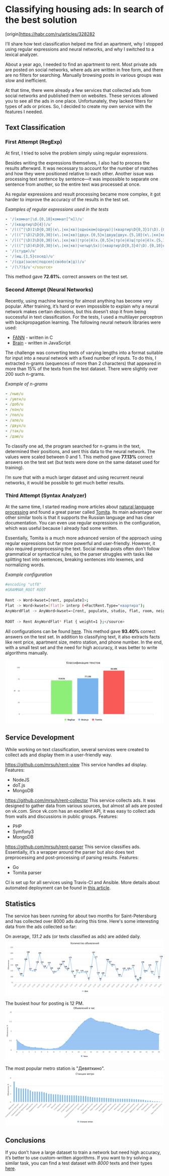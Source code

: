 # Classifying housing ads: In search of the best solution

[origin]https://habr.com/ru/articles/328282

I’ll share how text classification helped me find an apartment, why I stopped using regular expressions and neural networks, and why I switched to a lexical analyzer.

About a year ago, I needed to find an apartment to rent. Most private ads are posted on social networks, where ads are written in free form, and there are no filters for searching. Manually browsing posts in various groups was slow and inefficient.

At that time, there were already a few services that collected ads from social networks and published them on websites. These services allowed you to see all the ads in one place. Unfortunately, they lacked filters for types of ads or prices. So, I decided to create my own service with the features I needed.

## Text Classification

### First Attempt (RegExp)

At first, I tried to solve the problem simply using regular expressions.

Besides writing the expressions themselves, I also had to process the results afterward. It was necessary to account for the number of matches and how they were positioned relative to each other. Another issue was processing text sentence by sentence—it was impossible to separate one sentence from another, so the entire text was processed at once.

As regular expressions and result processing became more complex, it got harder to improve the accuracy of the results in the test set.

*Examples of regular expressions used in the tests*
```yaml
- '/(комнат|\d.{0,10}комнат[^н])/u'
- '/(квартир\D{4})/u'
- '/(((^|\D)1\D{0,30}(к\.|кк|кв)|одноком|однуш)|(квартир\D{0,3}1(\D).{0,10}комнатн))/u'
- '/(((^|\D)2\D{0,30}(к\.|кк|кв)|двух.{0,5}к|двуш|двух.{5,10}(к\.|кк|кв))|(квартир\D{0,3}2(\D).{0,10}комнатн))/u'
- '/(((^|\D)3\D{0,30}(к\.|кк|кв)|тр(е|ё)х.{0,5}к|тр(е|ё)ш|тр(е|ё)х.{5,10}(к\.|кк|кв))|(квартир\D{0,3}3(\D).{0,10}комнатн))/u'
- '/(((^|\D)4\D{0,30}(к\.|кк|кв)|четыр\Sх)|(квартир\D{0,3}4(\D).{0,10}комнатн))/u'
- '/(студи)/u'
- '/(ищ.{1,5}сосед)/u'
- '/(сда|засел|подсел|свобо(ж|д))/u'
- '/(\?)$/u'</source>
```

This method gave **72.61%.** correct answers on the test set.

### Second Attempt (Neural Networks)

Recently, using machine learning for almost anything has become very popular. After training, it’s hard or even impossible to explain why a neural network makes certain decisions, but this doesn’t stop it from being successful in text classification. For the tests, I used a multilayer perceptron with backpropagation learning.
The following neural network libraries were used:
* [FANN](http://leenissen.dk/fann/wp) - written in C
* [Brain](https://github.com/harthur/brain) - written in JavaScript

The challenge was converting texts of varying lengths into a format suitable for input into a neural network with a fixed number of inputs.
To do this, I extracted n-grams (sequences of more than 2 characters) that appeared in more than 15% of the texts from the test dataset. There were slightly over 200 such n-grams.

*Example of n-grams*
```yaml
- /ные/u
- /уютн/u
- /доб/u
- /кон/u
- /пол/u
- /але/u
- /двух/u
- /так/u
- /даю/u
```

To classify one ad, the program searched for n-grams in the text, determined their positions, and sent this data to the neural network. The values were scaled between 0 and 1.
This method gave **77.13%** correct answers on the test set (but tests were done on the same dataset used for training).

I’m sure that with a much larger dataset and using recurrent neural networks, it would be possible to get much better results.

### Third Attempt (Syntax Analyzer)

At the same time, I started reading more articles about [natural language processing](https://en.wikipedia.org/wiki/Natural_language_processing) and found a great parser called [Tomita](https://tech.yandex.ru/tomita). Its main advantage over other similar tools is that it supports the Russian language and has clear documentation. You can even use regular expressions in the configuration, which was useful because I already had some written.

Essentially, Tomita is a much more advanced version of the approach using regular expressions but far more powerful and user-friendly. However, it also required preprocessing the text. Social media posts often don't follow grammatical or syntactical rules, so the parser struggles with tasks like splitting text into sentences, breaking sentences into lexemes, and normalizing words.

*Example configuration*
```bash
#encoding "utf8"
#GRAMMAR_ROOT ROOT

Rent -> Word<kwset=[rent, populate]>;
Flat -> Word<kwset=[flat]> interp (+FactRent.Type="квартира");
AnyWordFlat -> AnyWord<kwset=~[rent, populate, studio, flat, room, neighbor, search, number, numeric]>;

ROOT -> Rent AnyWordFlat* Flat { weight=1 };</source>
```

All configurations can be found [here](https://github.com/mrsuh/rent-parser/tree/master/tomita). This method gave **93.40%** correct answers on the test set.
In addition to classifying text, it also extracts facts like rent price, apartment size, metro station, and phone number.
In the end, with a small test set and the need for high accuracy, it was better to write algorithms manually.

![](./images/image-0.png)

## Service Development

While working on text classification, several services were created to collect ads and display them in a user-friendly way.

https://github.com/mrsuh/rent-view
This service handles ad display.
Features:
* NodeJS
* doT.js
* MongoDB

https://github.com/mrsuh/rent-collector
This service collects ads. It was designed to gather data from various sources, but almost all ads are posted on vk.com. Since vk.com has an excellent API, it was easy to collect ads from walls and discussions in public groups.
Features:
* PHP
* Symfony3
* MongoDB

https://github.com/mrsuh/rent-parser
This service classifies ads. Essentially, it’s a wrapper around the parser but also does text preprocessing and post-processing of parsing results.
Features:
* Go
* Tomita parser

CI is set up for all services using Travis-CI and Ansible. More details about automated deployment can be found in [this article](https://mrsuh.com/articles/2017/continuous-delivery-with-travis-ci-and-ansible/).

## Statistics

The service has been running for about two months for Saint-Petersburg and has collected over 8000 ads during this time. Here's some interesting data from the ads collected so far:

On average, *131.2* ads (or texts classified as ads) are added daily.
![](./images/image-1.png)

The busiest hour for posting is 12 PM.
![](./images/image-2.png)

The most popular metro station is "Девяткино".
![](./images/image-3.png)

## Conclusions

If you don’t have a large dataset to train a network but need high accuracy, it’s better to use custom-written algorithms.
If you want to try solving a similar task, you can find a test dataset with *8000* texts and their types [here](https://github.com/mrsuh/rent-parser/tree/master/tests).
